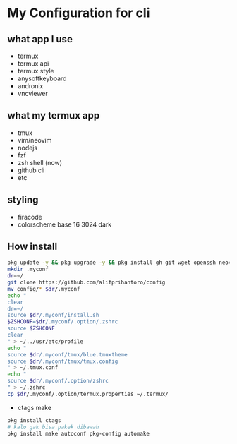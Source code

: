 # My Configuration for cli
## what app I use
- termux
- termux api
- termux style
- anysoftkeyboard
- andronix
- vncviewer
## what my termux app 
- tmux
- vim/neovim
- nodejs
- fzf
- zsh shell (now)
- github cli
- etc
## styling
- firacode
- colorscheme base 16 3024 dark
 
## How install
```bash
pkg update -y && pkg upgrade -y && pkg install gh git wget openssh neovim zsh lsd fzf tmux nodejs ripgrep termux-api bat hugo -y
mkdir .myconf
dr=~/
git clone https://github.com/alifprihantoro/config
mv config/* $dr/.myconf
echo "
clear
dr=~/
source $dr/.myconf/install.sh
$ZSHCONF=$dr/.myconf/.option/.zshrc
source $ZSHCONF
clear
" > ~/../usr/etc/profile
echo "
source $dr/.myconf/tmux/blue.tmuxtheme
source $dr/.myconf/tmux/tmux.config
" > ~/.tmux.conf
echo "
source $dr/.myconf/.option/zshrc
" > ~/.zshrc
cp $dr/.myconf/.option/termux.properties ~/.termux/
```

- ctags make
```bash
pkg install ctags
# kalo gak bisa pakek dibawah
pkg install make autoconf pkg-config automake
```
